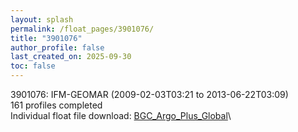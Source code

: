 ```yaml
---
layout: splash
permalink: /float_pages/3901076/
title: "3901076"
author_profile: false
last_created_on: 2025-09-30
toc: false
---
```

 
3901076: IFM-GEOMAR (2009-02-03T03:21 to 2013-06-22T03:09)\
161 profiles completed\
Individual float file download: [BGC_Argo_Plus_Global](https://ftp.soest.hawaii.edu/bgc_argo_plus/Individual_Floats/outliers_removed/3901076_Sprof_processed.nc)\
